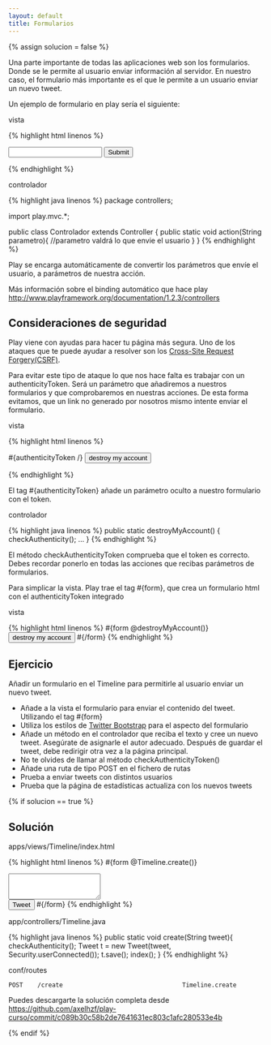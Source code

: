 ```yaml
---
layout: default
title: Formularios
---
```


{% assign solucion = false %}

Una parte importante de todas las aplicaciones web son los formularios. Donde se le permite al usuario enviar información al servidor. En nuestro caso, el formulario más importante es el que le permite a un usuario enviar un nuevo tweet.

Un ejemplo de formulario en play sería el siguiente:

vista

{% highlight html linenos %}
<form action="@{Controlador.action}">
	<input type="text" name="parametro">
	<input type="submit">
</form>	
{% endhighlight %}

controlador

{% highlight java linenos %}
package controllers;

import play.mvc.*;

public class Controlador extends Controller {
	public static void action(String parametro){
		//parametro valdrá lo que envie el usuario
	}
}
{% endhighlight %}

Play se encarga automáticamente de convertir los parámetros que envíe el usuario, a parámetros de nuestra acción.

<div class="alert-message warning">
Más información sobre el binding automático que hace play <a href="http://www.playframework.org/documentation/1.2.3/controllers">http://www.playframework.org/documentation/1.2.3/controllers</a>
</div>

## Consideraciones de seguridad

Play viene con ayudas para hacer tu página más segura. Uno de los ataques que te puede ayudar a resolver son los [Cross-Site Request Forgery(CSRF)](http://es.wikipedia.org/wiki/Cross_Site_Request_Forgery).

Para evitar este tipo de ataque lo que nos hace falta es trabajar con un authenticityToken. Será un parámetro que añadiremos a nuestros formularios y que comprobaremos en nuestras acciones. De esta forma evitamos, que un link no generado por nosotros mismo intente enviar el formulario.

vista

{% highlight html linenos %}
<form method="post" action="/account/destroy">
    #{authenticityToken /}
    <input type="submit" value="destroy my account">
</form>
{% endhighlight %}

El tag #{authenticityToken} añade un parámetro oculto a nuestro formulario con el token.

controlador

{% highlight java linenos %}
public static destroyMyAccount() {
    checkAuthenticity();
    …
}
{% endhighlight %}

El método checkAuthenticityToken comprueba que el token es correcto. Debes recordar ponerlo en todas las acciones que recibas parámetros de formularios.

Para simplicar la vista. Play trae el tag #{form}, que crea un formulario html con el authenticityToken integrado

vista

{% highlight html linenos %}
#{form @destroyMyAccount()}
    <input type="submit" value="destroy my account">
#{/form}
{% endhighlight %}

## Ejercicio

Añadir un formulario en el Timeline para permitirle al usuario enviar un nuevo tweet.

* Añade a la vista el formulario para enviar el contenido del tweet. Utilizando el tag #{form}
* Utiliza los estilos de [Twitter Bootstrap](http://twitter.github.com/bootstrap/index.html#forms) para el aspecto del formulario
* Añade un método en el controlador que reciba el texto y cree un nuevo tweet. Asegúrate de asignarle el autor adecuado. Después de guardar el tweet, debe redirigir otra vez a la página principal.
* No te olvides de llamar al método checkAuthenticityToken()
* Añade una ruta de tipo POST en el fichero de rutas
* Prueba a enviar tweets con distintos usuarios
* Prueba que la página de estadísticas actualiza con los nuevos tweets

{% if solucion == true %}

## Solución

apps/views/Timeline/index.html

{% highlight html linenos %}
#{form @Timeline.create()}
	<div class="clearfix">
		<textarea class="xxlarge" name="tweet" rows="3"></textarea>
	</div>
	<input type="submit" class="btn primary" value="Tweet">
#{/form}
{% endhighlight %}

app/controllers/Timeline.java

{% highlight java linenos %}
public static void create(String tweet){
	checkAuthenticity();
	Tweet t = new Tweet(tweet, Security.userConnected());
	t.save();
	index();
}
{% endhighlight %}

conf/routes

	POST    /create									Timeline.create
	
	
<div class="alert-message warning">
Puedes descargarte la solución completa desde <a href="https://github.com/axelhzf/play-curso/commit/c089b30c58b2de7641631ec803c1afc280533e4b">https://github.com/axelhzf/play-curso/commit/c089b30c58b2de7641631ec803c1afc280533e4b</a>
</div>

{% endif %}